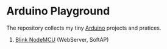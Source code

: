 # Arduino Playground

The repository collects my tiny [Arduino](arduino.cc) projects and pratices.

01. [Blink NodeMCU](blink_nodemcu.ino) (WebServer, SoftAP)
